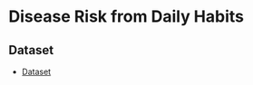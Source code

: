 # Disease Risk from Daily Habits

## Dataset
- [Dataset](https://www.kaggle.com/datasets/mahdimashayekhi/disease-risk-from-daily-habits)
